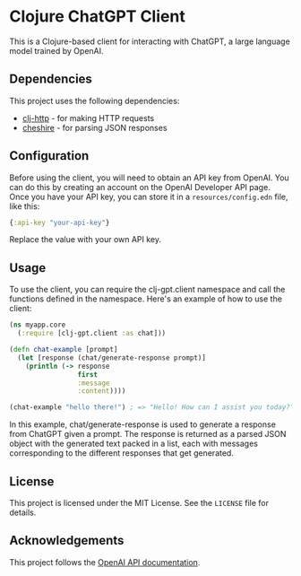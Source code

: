 # Clojure ChatGPT Client

This is a Clojure-based client for interacting with ChatGPT, a large language model trained by OpenAI.

## Dependencies

This project uses the following dependencies:

- [clj-http](https://github.com/dakrone/clj-http) - for making HTTP requests
- [cheshire](https://github.com/dakrone/cheshire) - for parsing JSON responses

## Configuration

Before using the client, you will need to obtain an API key from OpenAI. You can do this by creating an account on the OpenAI Developer API page. Once you have your API key, you can store it in a `resources/config.edn` file, like this:

```clojure
{:api-key "your-api-key"}
```

Replace the value with your own API key.

## Usage

To use the client, you can require the clj-gpt.client namespace and call the functions defined in the namespace. Here's an example of how to use the client:

```clojure
(ns myapp.core
  (:require [clj-gpt.client :as chat]))

(defn chat-example [prompt]
  (let [response (chat/generate-response prompt)]
    (println (-> response
                 first
                 :message
                 :content))))

(chat-example "hello there!") ; => "Hello! How can I assist you today?"
```

In this example, chat/generate-response is used to generate a response from ChatGPT given a prompt. The response is returned as a parsed JSON object with the generated text packed in a list, each with messages corresponding to the different responses that get generated.

## License

This project is licensed under the MIT License. See the `LICENSE` file for details.

## Acknowledgements

This project follows the [OpenAI API documentation](https://beta.openai.com/docs/api-reference/introduction).
